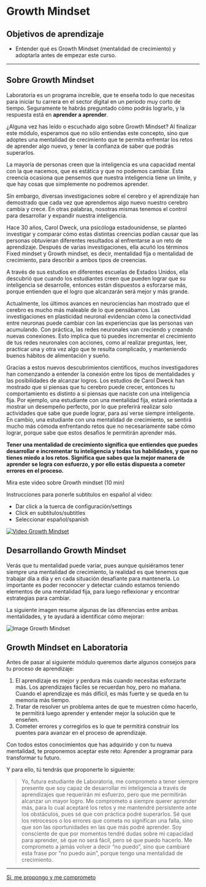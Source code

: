 # Growth Mindset

## Objetivos de aprendizaje

* Entender qué es Growth Mindset (mentalidad de crecimiento) y adoptarla antes
  de empezar este curso.

***

## Sobre Growth Mindset

Laboratoria es un programa increíble, que te enseña todo lo que necesitas para
iniciar tu carrera en el sector digital en un periodo muy corto de tiempo.
Seguramente te habrás preguntado cómo podrás lograrlo, y la respuesta está en
**aprender a aprender**.

¿Alguna vez has leído o escuchado algo sobre Growth Mindset? Al finalizar este
módulo, esperamos que no sólo entiendas este concepto, sino que adoptes una
mentalidad de crecimiento que te permita enfrentar los retos de aprender algo
nuevo, y tener la confianza de saber que podrás superarlos.

La mayoría de personas creen que la inteligencia es una capacidad mental con la
que nacemos, que es estática y que no podemos cambiar. Esta creencia ocasiona
que pensemos que nuestra inteligencia tiene un límite, y que hay cosas que
simplemente no podremos aprender.

Sin embargo, diversas investigaciones sobre el cerebro y el aprendizaje han
demostrado que cada vez que aprendemos algo nuevo nuestro cerebro cambia y
crece. En otras palabras, nosotras mismas tenemos el control para desarrollar y
expandir nuestra inteligencia.

Hace 30 años, Carol Dweck, una psicóloga estadounidense, se planteó investigar y
comparar cómo estas distintas creencias podían causar que las personas
obtuvieran diferentes resultados al enfrentarse a un reto de aprendizaje.
Después de varias investigaciones, ella acuñó los términos Fixed mindset y
Growth mindset, es decir, mentalidad fija o mentalidad de crecimiento, para
describir a ambos tipos de creencias.

A través de sus estudios en diferentes escuelas de Estados Unidos, ella
descubrió que cuando los estudiantes creen que pueden lograr que su inteligencia
se desarrolle, entonces están dispuestos a esforzarse más, porque entienden que
el logro que alcanzarán será mejor y más grande.

Actualmente, los últimos avances en neurociencias han mostrado que el cerebro es
mucho más maleable de lo que pensábamos. Las investigaciones en plasticidad
neuronal evidencian cómo la conectividad entre neuronas puede cambiar con las
experiencias que las personas van acumulando. Con práctica, las redes neuronales
van creciendo y creando nuevas conexiones. Esto implica que tú puedes
incrementar el crecimiento de tus redes neuronales con acciones, como al
realizar preguntas, leer, practicar una y otra vez algo que te resulta
complicado, y manteniendo buenos hábitos de alimentación y sueño.

Gracias a estos nuevos descubrimientos científicos, muchos investigadores han
comenzando a entender la conexión entre los tipos de mentalidades y las
posibilidades de alcanzar logros. Los estudios de Carol Dweck han mostrado que
si piensas que tu cerebro puede crecer, entonces tu comportamiento es distinto a
si piensas que naciste con una inteligencia fija. Por ejemplo, una estudiante
con una mentalidad fija, estará orientada a mostrar un desempeño perfecto, por
lo que preferirá realizar solo actividades que sabe que puede lograr, para así
verse siempre inteligente. En cambio, una estudiante con una mentalidad de
crecimiento, se sentirá mucho más cómoda enfrentando retos que no necesariamente
sabe cómo lograr, porque sabe que estos desafíos le permitirán aprender más.

**Tener una mentalidad de crecimiento significa que entiendes que puedes
desarrollar e incrementar tu inteligencia y todas tus habilidades, y que no
tienes miedo a los retos. Significa que sabes que la mejor manera de aprender se
logra con esfuerzo, y por ello estás dispuesta a cometer errores en el
proceso.**

Mira este video sobre Growth mindset (10 min)

Instrucciones para ponerle subtítulos en español al video:

* Dar click a la tuerca de configuración/settings
* Click en subtítulos/subtitles
* Seleccionar español/spanish

[![Video Growth Mindset](http://img.youtube.com/vi/pN34FNbOKXc/0.jpg)](http://www.youtube.com/watch?v=pN34FNbOKXc)

## Desarrollando Growth Mindset

Verás que tu mentalidad puede variar, pues aunque quisiéramos tener siempre una
mentalidad de crecimiento, la realidad es que tenemos que trabajar día a día y
en cada situación desafiante para mantenerla. Lo importante es poder reconocer y
detectar cuándo estamos teniendo elementos de una mentalidad fija, para luego
reflexionar y encontrar estrategias para cambiar.

La siguiente imagen resume algunas de las diferencias entre ambas mentalidades,
y te ayudará a identificar cómo mejorar:

![Image Growth Mindset](https://raw.githubusercontent.com/Laboratoria/curricula-js/intro-js/01-intro/01-introduction/growth%20mindset.png)

## Growth Mindset en Laboratoria

Antes de pasar al siguiente módulo queremos darte algunos consejos para tu
proceso de aprendizaje:

1. El aprendizaje es mejor y perdura más cuando necesitas esforzarte más. Los
   aprendizajes fáciles se recuerdan hoy, pero no mañana. Cuando el aprendizaje
   es más difícil, es más fuerte y se queda en tu memoria más tiempo.
2. Tratar de resolver un problema antes de que te muestren cómo hacerlo, te
   permitirá luego aprender y entender mejor la solución que te enseñen.
3. Cometer errores y corregirlos es lo que te permitirá construir los puentes
   para avanzar en el proceso de aprendizaje.

Con todos estos conocimientos que has adquirido y con tu nueva mentalidad, te
proponemos aceptar este reto: Aprender a programar para transformar tu futuro.

Y para ello, tú tendrás que proponerte lo siguiente:

> Yo, futura estudiante de Laboratoria, me comprometo a tener siempre presente
> que soy capaz de desarrollar mi inteligencia a través de aprendizajes que
> requerirán mi esfuerzo, pero que me permitirán alcanzar un mayor logro. Me
> comprometo a siempre querer aprender más, para lo cual aceptaré los retos y me
> mantendré persistente ante los obstáculos, pues sé que con práctica podré
> superarlos. Sé que los retrocesos o los errores que cometa no significan una
> falla, sino que son las oportunidades en las que más podré aprender. Soy
> consciente de que por momentos tendré dudas sobre mi capacidad para aprender,
> sé que no será fácil, pero sé que puedo hacerlo. Me comprometo a jamás volver
> a decir “no puedo”, sino que cambiaré esta frase por “no puedo aún”, porque
> tengo una mentalidad de crecimiento.

***

[Sí, me propongo y me comprometo](02-why-learn-to-code.md)
